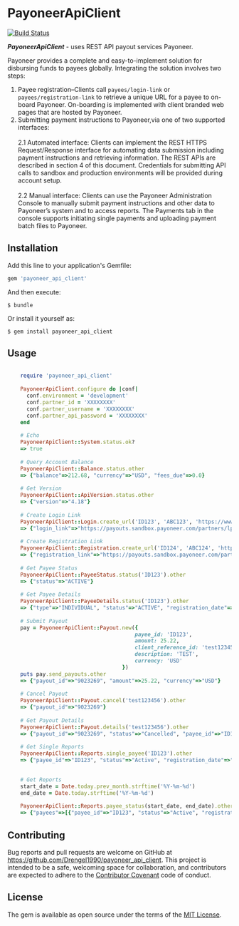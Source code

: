 # PayoneerApiClient

[![Build Status](https://travis-ci.org/Drengel1990/payoneer_api_client.svg)](https://travis-ci.org/Drengel1990/payoneer_api_client)

 **_PayoneerApiClient_** - uses REST API  payout services Payoneer.
 
 Payoneer provides a complete and easy-to-implement solution for disbursing funds to
 payees globally. Integrating the solution involves two steps: <br>
 1. Payee registration–Clients call `payees/login-link` or `payees/registration-link` to retrieve a unique URL for a payee to on-board Payoneer. On-boarding is implemented with client branded web pages that are hosted by Payoneer. <br>
 2. Submitting payment instructions to Payoneer,via one of two supported interfaces: <br><br>
 2.1 Automated interface: Clients can implement the REST HTTPS Request/Response interface for automating data submission including payment instructions and retrieving information. The REST APIs are described in section 4 of this document. Credentials for submitting API calls to sandbox and production environments will be provided during account setup. <br><br>
 2.2 Manual interface: Clients can use the Payoneer Administration Console to manually submit payment instructions and other data to Payoneer’s system and to access reports. The Payments tab in the console supports initiating single payments and uploading payment batch files to Payoneer. <br>

## Installation

Add this line to your application's Gemfile:

```ruby
gem 'payoneer_api_client'
```

And then execute:

    $ bundle

Or install it yourself as:

    $ gem install payoneer_api_client

## Usage

```ruby

    require 'payoneer_api_client'
    
    PayoneerApiClient.configure do |conf|
      conf.environment = 'development'
      conf.partner_id = 'XXXXXXXX'
      conf.partner_username = 'XXXXXXXX'
      conf.partner_api_password = 'XXXXXXXX'
    end
    
    # Echo
    PayoneerApiClient::System.status.ok?
    => true
    
    # Query Account Balance
    PayoneerApiClient::Balance.status.other
    => {"balance"=>212.68, "currency"=>"USD", "fees_due"=>0.0}
    
    # Get Version
    PayoneerApiClient::ApiVersion.status.other
    => {"version"=>"4.18"}
    
    # Create Login Link
    PayoneerApiClient::Login.create_url('ID123', 'ABC123', 'https://www.yoursite.com').other
    => {"login_link"=>"https://payouts.sandbox.payoneer.com/partners/lp.aspx?token=0a7ece12cfa64ea1baa66c0c778XXXXXXXXXXXX"}
    
    # Create Registration Link
    PayoneerApiClient::Registration.create_url('ID124', 'ABC124', 'https://www.yoursite.com').other
    => {"registration_link"=>"https://payouts.sandbox.payoneer.com/partners/lp.aspx?token=eaad141d0123448a820b6dc926XXXXXXXXXXXXX"}
    
    # Get Payee Status
    PayoneerApiClient::PayeeStatus.status('ID123').other
    => {"status"=>"ACTIVE"}
    
    # Get Payee Details
    PayoneerApiClient::PayeeDetails.status('ID123').other
    => {"type"=>"INDIVIDUAL", "status"=>"ACTIVE", "registration_date"=>"2016-01-22", "contact"=>{"first_name"=>"Test", "last_name"=>"Test", "email"=>"test@gmail.com", "mobile"=>"XXXXXXXXXXX", "phone"=>""}, "address"=>{"country"=>"XX", "state"=>"", "zip_code"=>"XXXXX", "address_line_1"=>"Test", "address_line_2"=>"Test", "city"=>"Test"}, "payout_method"=>{"type"=>"BANK", "currency"=>"USD"}}
    
    # Submit Payout
    pay = PayoneerApiClient::Payout.new({
                                        payee_id: 'ID123',
                                        amount: 25.22,
                                        client_reference_id: 'test123456',
                                        description: 'TEST',
                                        currency: 'USD'
                                    })
    puts pay.send_payouts.other
    => {"payout_id"=>"9023269", "amount"=>25.22, "currency"=>"USD"}
    
    # Cancel Payout
    PayoneerApiClient::Payout.cancel('test123456').other
    => {"payout_id"=>"9023269"}
    
    # Get Payout Details
    PayoneerApiClient::Payout.details('test123456').other
    => {"payout_id"=>"9023269", "status"=>"Cancelled", "payee_id"=>"ID123", "payout_date"=>"2018-01-24T08:40:06.053", "amount"=>25.22, "currency"=>"USD"}
    
    # Get Single Reports
    PayoneerApiClient::Reports.single_payee('ID123').other
    => {"payee_id"=>"ID123", "status"=>"Active", "registration_date"=>"2018-01-19", "payout_method"=>"iACH", "company"=>{}, "total_amount"=>282.08, "payouts"=>[{"client_reference_id"=>"ABC123", "date"=>"2018-01-23T09:21:28", "amount"=>55.1, "currency"=>"USD", "description"=>"TEST", "status"=>"Funded"}, {"client_reference_id"=>"test1234", "date"=>"2018-01-24T08:12:30", "amount"=>25.22, "currency"=>"USD", "description"=>"TEST", "status"=>"Funded"}, {"client_reference_id"=>"1234tttt", "date"=>"2018-01-23T02:10:01", "amount"=>25.22, "currency"=>"USD", "description"=>"TEST", "status"=>"Cancelled"}, {"client_reference_id"=>"test1234567890", "date"=>"2018-01-24T07:54:32", "amount"=>25.22, "currency"=>"USD", "description"=>"TEST", "status"=>"Cancelled"}, {"client_reference_id"=>"test12", "date"=>"2018-01-24T08:09:20", "amount"=>25.22, "currency"=>"USD", "description"=>"TEST", "status"=>"Cancelled"}, {"client_reference_id"=>"test123456", "date"=>"2018-01-24T08:40:06", "amount"=>25.22, "currency"=>"USD", "description"=>"TEST", "status"=>"Cancelled"}, {"client_reference_id"=>"1234tttt", "date"=>"2018-01-23T02:17:31", "amount"=>25.22, "currency"=>"USD", "description"=>"Payment 1234tttt refunded", "status"=>"Refund"}, {"client_reference_id"=>"test1234567890", "date"=>"2018-01-24T07:54:33", "amount"=>25.22, "currency"=>"USD", "description"=>"Payment test1234567890 refunded", "status"=>"Refund"}, {"client_reference_id"=>"test12", "date"=>"2018-01-24T08:09:21", "amount"=>25.22, "currency"=>"USD", "description"=>"Payment test12 refunded", "status"=>"Refund"}, {"client_reference_id"=>"test123456", "date"=>"2018-01-24T08:41:03", "amount"=>25.22, "currency"=>"USD", "description"=>"Payment test123456 refunded", "status"=>"Refund"}]}
    

    # Get Reports
    start_date = Date.today.prev_month.strftime('%Y-%m-%d')
    end_date = Date.today.strftime('%Y-%m-%d')
    
    PayoneerApiClient::Reports.payee_status(start_date, end_date).other
    => {"payees"=>[{"payee_id"=>"ID123", "status"=>"Active", "registration_date"=>"2018-01-19", "payout_method"=>"BANK", "total_amount"=>282.08, "payouts"=>[{"client_reference_id"=>"ABC123", "date"=>"2018-01-23T09:21:28", "amount"=>55.1, "currency"=>"USD", "description"=>"TEST", "status"=>"Funded"}, {"client_reference_id"=>"test1234", "date"=>"2018-01-24T08:12:30", "amount"=>25.22, "currency"=>"USD", "description"=>"TEST", "status"=>"Funded"}, {"client_reference_id"=>"1234tttt", "date"=>"2018-01-23T02:10:01", "amount"=>25.22, "currency"=>"USD", "description"=>"TEST", "status"=>"Cancelled"}, {"client_reference_id"=>"test1234567890", "date"=>"2018-01-24T07:54:32", "amount"=>25.22, "currency"=>"USD", "description"=>"TEST", "status"=>"Cancelled"}, {"client_reference_id"=>"test12", "date"=>"2018-01-24T08:09:20", "amount"=>25.22, "currency"=>"USD", "description"=>"TEST", "status"=>"Cancelled"}, {"client_reference_id"=>"test123456", "date"=>"2018-01-24T08:40:06", "amount"=>25.22, "currency"=>"USD", "description"=>"TEST", "status"=>"Cancelled"}, {"client_reference_id"=>"1234tttt", "date"=>"2018-01-23T02:17:31", "amount"=>25.22, "currency"=>"USD", "description"=>"Payment 1234tttt refunded", "status"=>"Refund"}, {"client_reference_id"=>"test1234567890", "date"=>"2018-01-24T07:54:33", "amount"=>25.22, "currency"=>"USD", "description"=>"Payment test1234567890 refunded", "status"=>"Refund"}, {"client_reference_id"=>"test12", "date"=>"2018-01-24T08:09:21", "amount"=>25.22, "currency"=>"USD", "description"=>"Payment test12 refunded", "status"=>"Refund"}, {"client_reference_id"=>"test123456", "date"=>"2018-01-24T08:41:03", "amount"=>25.22, "currency"=>"USD", "description"=>"Payment test123456 refunded", "status"=>"Refund"}]}]}
```

## Contributing

Bug reports and pull requests are welcome on GitHub at https://github.com/Drengel1990/payoneer_api_client. This project is intended to be a safe, welcoming space for collaboration, and contributors are expected to adhere to the [Contributor Covenant](http://contributor-covenant.org) code of conduct.

## License

The gem is available as open source under the terms of the [MIT License](https://opensource.org/licenses/MIT).